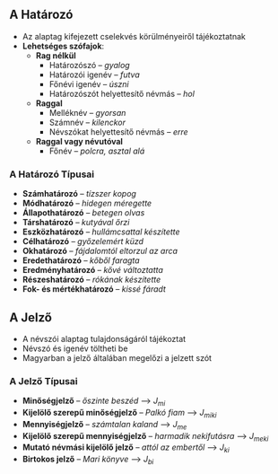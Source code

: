 ## A Határozó
- Az alaptag kifejezett cselekvés körülményeiről tájékoztatnak
- **Lehetséges szófajok**:
	- **Rag nélkül**
		- Határozószó – *gyalog*
		- Határozói igenév – *futva*
		- Főnévi igenév – *úszni*
		- Határozószót helyettesítő névmás – *hol*
	- **Raggal**
		- Melléknév – *gyorsan*
		- Számnév – *kilenckor*
		- Névszókat helyettesítő névmás – *erre*
	- **Raggal vagy névutóval**
		- Főnév – *polcra, asztal alá*
### A Határozó Típusai
- **Számhatározó** – *tízszer kopog*
- **Módhatározó** – *hidegen méregette*
- **Állapothatározó** – *betegen olvas*
- **Társhatározó** – *kutyával őrzi*
- **Eszközhatározó** – *hullámcsattal készítette*
- **Célhatározó** – *győzelemért küzd*
- **Okhatározó** – *fájdalomtól eltorzul az arca*
- **Eredethatározó** – *kőből faragta*
- **Eredményhatározó** – *kővé változtatta*
- **Részeshatározó** – *rókának készítette*
- **Fok- és mértékhatározó** – *kissé fáradt*
## A Jelző
- A névszói alaptag tulajdonságáról tájékoztat
- Névszó és igenév töltheti be
- Magyarban a jelző általában megelőzi a jelzett szót
### A Jelző Típusai
- **Minőségjelző** – *őszinte beszéd* 
	–> $J_{mi}$
- **Kijelölő szerepű minőségjelző** – *Palkó fiam* 
	–> $J_{miki}$
- **Mennyiségjelző** – *számtalan kaland* 
	–> $J_{me}$
- **Kijelölő szerepű mennyiségjelző** – *harmadik nekifutásra* 
	–> $J_{meki}$
- **Mutató névmási kijelölő jelző** – *attól az embertől* 
	–> $J_{ki}$
- **Birtokos jelző** – *Mari könyve* 
	–> $J_{bi}$

